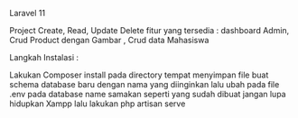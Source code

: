 Laravel 11

Project Create, Read, Update Delete
fitur yang tersedia : dashboard Admin, Crud Product dengan Gambar , Crud data Mahasiswa

Langkah Instalasi :

Lakukan Composer install pada directory tempat menyimpan file
buat schema database baru dengan nama yang diinginkan
lalu ubah pada file .env pada database name samakan seperti yang sudah dibuat
jangan lupa hidupkan Xampp
lalu lakukan php artisan serve
